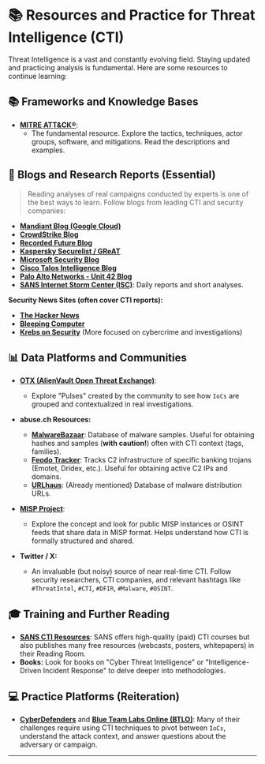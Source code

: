 # 📚 Resources and Practice for Threat Intelligence (CTI)

Threat Intelligence is a vast and constantly evolving field. Staying updated and practicing analysis is fundamental. Here are some resources to continue learning:

## 📚 Frameworks and Knowledge Bases

* **[MITRE ATT&CK®](https://attack.mitre.org/)**:
    * The fundamental resource. Explore the tactics, techniques, actor groups, software, and mitigations. Read the descriptions and examples.

## 📰 Blogs and Research Reports (Essential)

> Reading analyses of real campaigns conducted by experts is one of the best ways to learn. Follow blogs from leading CTI and security companies:

* **[Mandiant Blog (Google Cloud)](https://cloud.google.com/blog/topics/threat-intelligence)**
* **[CrowdStrike Blog](https://www.crowdstrike.com/blog/)**
* **[Recorded Future Blog](https://www.recordedfuture.com/blog)**
* **[Kaspersky Securelist / GReAT](https://securelist.com/)**
* **[Microsoft Security Blog](https://www.microsoft.com/en-us/security/blog/)**
* **[Cisco Talos Intelligence Blog](https://blog.talosintelligence.com/)**
* **[Palo Alto Networks - Unit 42 Blog](https://unit42.paloaltonetworks.com/blog/)**
* **[SANS Internet Storm Center (ISC)](https://isc.sans.edu/)**: Daily reports and short analyses.

**Security News Sites (often cover CTI reports):**

* **[The Hacker News](https://thehackernews.com/)**
* **[Bleeping Computer](https://www.bleepingcomputer.com/)**
* **[Krebs on Security](https://krebsonsecurity.com/)** (More focused on cybercrime and investigations)

## 📊 Data Platforms and Communities

* **[OTX (AlienVault Open Threat Exchange)](https://otx.alienvault.com/)**:
    * Explore "Pulses" created by the community to see how `IoCs` are grouped and contextualized in real investigations.

* **abuse.ch Resources:**
    * **[MalwareBazaar](https://bazaar.abuse.ch/)**: Database of malware samples. Useful for obtaining hashes and samples (**with caution!**) often with CTI context (tags, families).
    * **[Feodo Tracker](https://feodotracker.abuse.ch/)**: Tracks C2 infrastructure of specific banking trojans (Emotet, Dridex, etc.). Useful for obtaining active C2 IPs and domains.
    * **[URLhaus](https://urlhaus.abuse.ch/)**: (Already mentioned) Database of malware distribution URLs.

* **[MISP Project](https://www.misp-project.org/)**:
    * Explore the concept and look for public MISP instances or OSINT feeds that share data in MISP format. Helps understand how CTI is formally structured and shared.

* **Twitter / X:**
    * An invaluable (but noisy) source of near real-time CTI. Follow security researchers, CTI companies, and relevant hashtags like `#ThreatIntel`, `#CTI`, `#DFIR`, `#Malware`, `#OSINT`.

## 🎓 Training and Further Reading

* **[SANS CTI Resources](https://www.sans.org/cyber-security-courses/threat-intelligence/)**: SANS offers high-quality (paid) CTI courses but also publishes many free resources (webcasts, posters, whitepapers) in their Reading Room.
* **Books:** Look for books on "Cyber Threat Intelligence" or "Intelligence-Driven Incident Response" to delve deeper into methodologies.

## 💻 Practice Platforms (Reiteration)

* **[CyberDefenders](https://cyberdefenders.org/)** and **[Blue Team Labs Online (BTLO)](https://blueteamlabs.online/)**: Many of their challenges require using CTI techniques to pivot between `IoCs`, understand the attack context, and answer questions about the adversary or campaign.

---